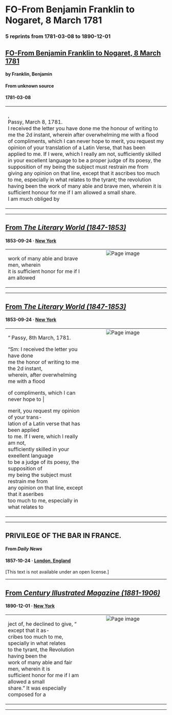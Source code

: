 
# FO-From Benjamin Franklin to Nogaret, 8 March 1781

### 5 reprints from 1781-03-08 to 1890-12-01

## [FO-From Benjamin Franklin to Nogaret, 8 March 1781](https://founders.archives.gov/documents/Franklin/01-34-02-0329)

#### by Franklin, Benjamin

#### From unknown source

#### 1781-03-08

<table style="width: 100%;"><tr><td style="width: 50%">

,  
Passy, March 8, 1781.  
I received the letter you have done me the honour of writing to me the 2d instant, wherein after overwhelming me with a flood of compliments, which I can never hope to merit, you request my opinion of your translation of a Latin Verse, that has been applied to me. If I were, which I really am not, sufficiently skilled in your excellent language to be a proper judge of its poesy, the supposition of my being the subject must restrain me from giving any opinion on that line, except that it ascribes too much to me, especially in what relates to the tyrant; the revolution having been the work of many able and brave men, wherein it is sufficient honour for me if I am allowed a small share.  
I am much obliged by
</td></tr></table>

---

## [From _The Literary World (1847-1853)_](https://archive.org/details/sim_literary-world_1853-09-24_13_347/page/n11/mode/1up?view=theater)

#### 1853-09-24 &middot; [New York](http://dbpedia.org/resource/New_York_City)

<table style="width: 100%;"><tr><td style="width: 50%">

  
  
work of many able and brave men, wherein  
it is sufficient honor for me if I am allowed 
</td><td style="width: 50%; max-height: 75%; margin: auto; display: block;">
<img alt="Page image" src="https://iiif.archive.org/iiif/sim_literary-world_1853-09-24_13_347&#0036;11/pct:41.050808,6.763699,26.039261,1.947774/600,/0/default.jpg"/>
</td>
</tr></table>

---

## [From _The Literary World (1847-1853)_](https://archive.org/details/sim_literary-world_1853-09-24_13_347/page/n11/mode/1up?view=theater)

#### 1853-09-24 &middot; [New York](http://dbpedia.org/resource/New_York_City)

<table style="width: 100%;"><tr><td style="width: 50%">

  
“ Passy, 8th March, 1781.  
  
“Sm: I received the letter you have done  
me the honor of writing to me the 2d instant,  
wherein, after overwhelming me with a flood  
  
of compliments, which I can never hope to |  
  
merit, you request my opinion of your trans-  
lation of a Latin verse that has been applied  
to me. If I were, which I really am not,  
sufficiently skilled in your exeellent language  
to be a judge of its poesy, the supposition of  
my being the subject must restrain me from  
any opinion on that line, except that it aseribes  
too much to me, especially in what relates to
</td><td style="width: 50%; max-height: 75%; margin: auto; display: block;">
<img alt="Page image" src="https://iiif.archive.org/iiif/sim_literary-world_1853-09-24_13_347&#0036;11/pct:14.607390,74.357877,26.732102,12.521404/600,/0/default.jpg"/>
</td>
</tr></table>

---

## PRIVILEGE OF THE BAR IN FRANCE.

#### From _Daily News_

#### 1857-10-24 &middot; [London, England](http://dbpedia.org/resource/London)

[This text is not available under an open license.]

---

## [From _Century Illustrated Magazine (1881-1906)_](https://archive.org/details/sim_century-illustrated-monthly-magazine_1890-12_41_2/page/n36/mode/1up?view=theater)

#### 1890-12-01 &middot; [New York](http://dbpedia.org/resource/New_York_City)

<table style="width: 100%;"><tr><td style="width: 50%">

  
ject of, he declined to give, “ except that it as-  
cribes too much to me, specially in what relates  
to the tyrant, the Revolution having been the  
work of many able and fair men, wherein it is  
sufficient honor for me if I am allowed a small  
share.” It was especially composed for a
</td><td style="width: 50%; max-height: 75%; margin: auto; display: block;">
<img alt="Page image" src="https://iiif.archive.org/iiif/sim_century-illustrated-monthly-magazine_1890-12_41_2&#0036;36/pct:46.929825,17.321016,35.446571,8.054273/600,/0/default.jpg"/>
</td>
</tr></table>

---

